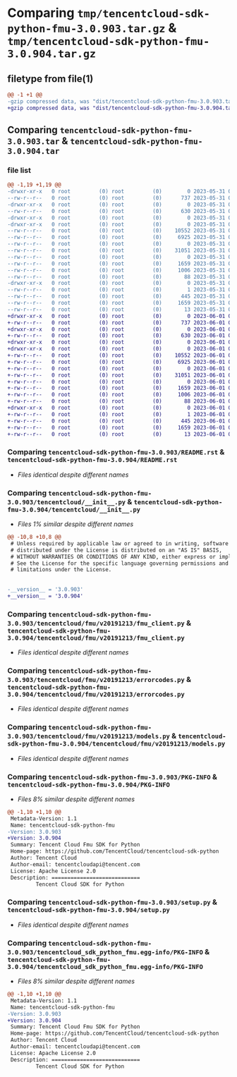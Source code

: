 # Comparing `tmp/tencentcloud-sdk-python-fmu-3.0.903.tar.gz` & `tmp/tencentcloud-sdk-python-fmu-3.0.904.tar.gz`

## filetype from file(1)

```diff
@@ -1 +1 @@
-gzip compressed data, was "dist/tencentcloud-sdk-python-fmu-3.0.903.tar", last modified: Wed May 31 02:11:54 2023, max compression
+gzip compressed data, was "dist/tencentcloud-sdk-python-fmu-3.0.904.tar", last modified: Thu Jun  1 02:35:07 2023, max compression
```

## Comparing `tencentcloud-sdk-python-fmu-3.0.903.tar` & `tencentcloud-sdk-python-fmu-3.0.904.tar`

### file list

```diff
@@ -1,19 +1,19 @@
-drwxr-xr-x   0 root         (0) root         (0)        0 2023-05-31 02:11:54.000000 tencentcloud-sdk-python-fmu-3.0.903/
--rw-r--r--   0 root         (0) root         (0)      737 2023-05-31 02:11:54.000000 tencentcloud-sdk-python-fmu-3.0.903/README.rst
-drwxr-xr-x   0 root         (0) root         (0)        0 2023-05-31 02:11:54.000000 tencentcloud-sdk-python-fmu-3.0.903/tencentcloud/
--rw-r--r--   0 root         (0) root         (0)      630 2023-05-31 02:11:54.000000 tencentcloud-sdk-python-fmu-3.0.903/tencentcloud/__init__.py
-drwxr-xr-x   0 root         (0) root         (0)        0 2023-05-31 02:11:54.000000 tencentcloud-sdk-python-fmu-3.0.903/tencentcloud/fmu/
-drwxr-xr-x   0 root         (0) root         (0)        0 2023-05-31 02:11:54.000000 tencentcloud-sdk-python-fmu-3.0.903/tencentcloud/fmu/v20191213/
--rw-r--r--   0 root         (0) root         (0)    10552 2023-05-31 02:11:54.000000 tencentcloud-sdk-python-fmu-3.0.903/tencentcloud/fmu/v20191213/fmu_client.py
--rw-r--r--   0 root         (0) root         (0)     6925 2023-05-31 02:11:54.000000 tencentcloud-sdk-python-fmu-3.0.903/tencentcloud/fmu/v20191213/errorcodes.py
--rw-r--r--   0 root         (0) root         (0)        0 2023-05-31 02:11:54.000000 tencentcloud-sdk-python-fmu-3.0.903/tencentcloud/fmu/v20191213/__init__.py
--rw-r--r--   0 root         (0) root         (0)    31051 2023-05-31 02:11:54.000000 tencentcloud-sdk-python-fmu-3.0.903/tencentcloud/fmu/v20191213/models.py
--rw-r--r--   0 root         (0) root         (0)        0 2023-05-31 02:11:54.000000 tencentcloud-sdk-python-fmu-3.0.903/tencentcloud/fmu/__init__.py
--rw-r--r--   0 root         (0) root         (0)     1659 2023-05-31 02:11:54.000000 tencentcloud-sdk-python-fmu-3.0.903/PKG-INFO
--rw-r--r--   0 root         (0) root         (0)     1006 2023-05-31 02:11:54.000000 tencentcloud-sdk-python-fmu-3.0.903/setup.py
--rw-r--r--   0 root         (0) root         (0)       88 2023-05-31 02:11:54.000000 tencentcloud-sdk-python-fmu-3.0.903/setup.cfg
-drwxr-xr-x   0 root         (0) root         (0)        0 2023-05-31 02:11:54.000000 tencentcloud-sdk-python-fmu-3.0.903/tencentcloud_sdk_python_fmu.egg-info/
--rw-r--r--   0 root         (0) root         (0)        1 2023-05-31 02:11:54.000000 tencentcloud-sdk-python-fmu-3.0.903/tencentcloud_sdk_python_fmu.egg-info/dependency_links.txt
--rw-r--r--   0 root         (0) root         (0)      445 2023-05-31 02:11:54.000000 tencentcloud-sdk-python-fmu-3.0.903/tencentcloud_sdk_python_fmu.egg-info/SOURCES.txt
--rw-r--r--   0 root         (0) root         (0)     1659 2023-05-31 02:11:54.000000 tencentcloud-sdk-python-fmu-3.0.903/tencentcloud_sdk_python_fmu.egg-info/PKG-INFO
--rw-r--r--   0 root         (0) root         (0)       13 2023-05-31 02:11:54.000000 tencentcloud-sdk-python-fmu-3.0.903/tencentcloud_sdk_python_fmu.egg-info/top_level.txt
+drwxr-xr-x   0 root         (0) root         (0)        0 2023-06-01 02:35:07.000000 tencentcloud-sdk-python-fmu-3.0.904/
+-rw-r--r--   0 root         (0) root         (0)      737 2023-06-01 02:35:07.000000 tencentcloud-sdk-python-fmu-3.0.904/README.rst
+drwxr-xr-x   0 root         (0) root         (0)        0 2023-06-01 02:35:07.000000 tencentcloud-sdk-python-fmu-3.0.904/tencentcloud/
+-rw-r--r--   0 root         (0) root         (0)      630 2023-06-01 02:35:07.000000 tencentcloud-sdk-python-fmu-3.0.904/tencentcloud/__init__.py
+drwxr-xr-x   0 root         (0) root         (0)        0 2023-06-01 02:35:07.000000 tencentcloud-sdk-python-fmu-3.0.904/tencentcloud/fmu/
+drwxr-xr-x   0 root         (0) root         (0)        0 2023-06-01 02:35:07.000000 tencentcloud-sdk-python-fmu-3.0.904/tencentcloud/fmu/v20191213/
+-rw-r--r--   0 root         (0) root         (0)    10552 2023-06-01 02:35:07.000000 tencentcloud-sdk-python-fmu-3.0.904/tencentcloud/fmu/v20191213/fmu_client.py
+-rw-r--r--   0 root         (0) root         (0)     6925 2023-06-01 02:35:07.000000 tencentcloud-sdk-python-fmu-3.0.904/tencentcloud/fmu/v20191213/errorcodes.py
+-rw-r--r--   0 root         (0) root         (0)        0 2023-06-01 02:35:07.000000 tencentcloud-sdk-python-fmu-3.0.904/tencentcloud/fmu/v20191213/__init__.py
+-rw-r--r--   0 root         (0) root         (0)    31051 2023-06-01 02:35:07.000000 tencentcloud-sdk-python-fmu-3.0.904/tencentcloud/fmu/v20191213/models.py
+-rw-r--r--   0 root         (0) root         (0)        0 2023-06-01 02:35:07.000000 tencentcloud-sdk-python-fmu-3.0.904/tencentcloud/fmu/__init__.py
+-rw-r--r--   0 root         (0) root         (0)     1659 2023-06-01 02:35:07.000000 tencentcloud-sdk-python-fmu-3.0.904/PKG-INFO
+-rw-r--r--   0 root         (0) root         (0)     1006 2023-06-01 02:35:07.000000 tencentcloud-sdk-python-fmu-3.0.904/setup.py
+-rw-r--r--   0 root         (0) root         (0)       88 2023-06-01 02:35:07.000000 tencentcloud-sdk-python-fmu-3.0.904/setup.cfg
+drwxr-xr-x   0 root         (0) root         (0)        0 2023-06-01 02:35:07.000000 tencentcloud-sdk-python-fmu-3.0.904/tencentcloud_sdk_python_fmu.egg-info/
+-rw-r--r--   0 root         (0) root         (0)        1 2023-06-01 02:35:07.000000 tencentcloud-sdk-python-fmu-3.0.904/tencentcloud_sdk_python_fmu.egg-info/dependency_links.txt
+-rw-r--r--   0 root         (0) root         (0)      445 2023-06-01 02:35:07.000000 tencentcloud-sdk-python-fmu-3.0.904/tencentcloud_sdk_python_fmu.egg-info/SOURCES.txt
+-rw-r--r--   0 root         (0) root         (0)     1659 2023-06-01 02:35:07.000000 tencentcloud-sdk-python-fmu-3.0.904/tencentcloud_sdk_python_fmu.egg-info/PKG-INFO
+-rw-r--r--   0 root         (0) root         (0)       13 2023-06-01 02:35:07.000000 tencentcloud-sdk-python-fmu-3.0.904/tencentcloud_sdk_python_fmu.egg-info/top_level.txt
```

### Comparing `tencentcloud-sdk-python-fmu-3.0.903/README.rst` & `tencentcloud-sdk-python-fmu-3.0.904/README.rst`

 * *Files identical despite different names*

### Comparing `tencentcloud-sdk-python-fmu-3.0.903/tencentcloud/__init__.py` & `tencentcloud-sdk-python-fmu-3.0.904/tencentcloud/__init__.py`

 * *Files 1% similar despite different names*

```diff
@@ -10,8 +10,8 @@
 # Unless required by applicable law or agreed to in writing, software
 # distributed under the License is distributed on an "AS IS" BASIS,
 # WITHOUT WARRANTIES OR CONDITIONS OF ANY KIND, either express or implied.
 # See the License for the specific language governing permissions and
 # limitations under the License.
 
 
-__version__ = '3.0.903'
+__version__ = '3.0.904'
```

### Comparing `tencentcloud-sdk-python-fmu-3.0.903/tencentcloud/fmu/v20191213/fmu_client.py` & `tencentcloud-sdk-python-fmu-3.0.904/tencentcloud/fmu/v20191213/fmu_client.py`

 * *Files identical despite different names*

### Comparing `tencentcloud-sdk-python-fmu-3.0.903/tencentcloud/fmu/v20191213/errorcodes.py` & `tencentcloud-sdk-python-fmu-3.0.904/tencentcloud/fmu/v20191213/errorcodes.py`

 * *Files identical despite different names*

### Comparing `tencentcloud-sdk-python-fmu-3.0.903/tencentcloud/fmu/v20191213/models.py` & `tencentcloud-sdk-python-fmu-3.0.904/tencentcloud/fmu/v20191213/models.py`

 * *Files identical despite different names*

### Comparing `tencentcloud-sdk-python-fmu-3.0.903/PKG-INFO` & `tencentcloud-sdk-python-fmu-3.0.904/PKG-INFO`

 * *Files 8% similar despite different names*

```diff
@@ -1,10 +1,10 @@
 Metadata-Version: 1.1
 Name: tencentcloud-sdk-python-fmu
-Version: 3.0.903
+Version: 3.0.904
 Summary: Tencent Cloud Fmu SDK for Python
 Home-page: https://github.com/TencentCloud/tencentcloud-sdk-python
 Author: Tencent Cloud
 Author-email: tencentcloudapi@tencent.com
 License: Apache License 2.0
 Description: ============================
         Tencent Cloud SDK for Python
```

### Comparing `tencentcloud-sdk-python-fmu-3.0.903/setup.py` & `tencentcloud-sdk-python-fmu-3.0.904/setup.py`

 * *Files identical despite different names*

### Comparing `tencentcloud-sdk-python-fmu-3.0.903/tencentcloud_sdk_python_fmu.egg-info/PKG-INFO` & `tencentcloud-sdk-python-fmu-3.0.904/tencentcloud_sdk_python_fmu.egg-info/PKG-INFO`

 * *Files 8% similar despite different names*

```diff
@@ -1,10 +1,10 @@
 Metadata-Version: 1.1
 Name: tencentcloud-sdk-python-fmu
-Version: 3.0.903
+Version: 3.0.904
 Summary: Tencent Cloud Fmu SDK for Python
 Home-page: https://github.com/TencentCloud/tencentcloud-sdk-python
 Author: Tencent Cloud
 Author-email: tencentcloudapi@tencent.com
 License: Apache License 2.0
 Description: ============================
         Tencent Cloud SDK for Python
```


